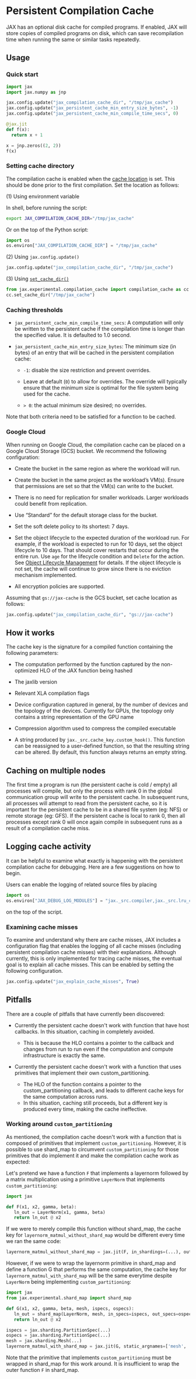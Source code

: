# Persistent Compilation Cache

<!--* freshness: { reviewed: '2024-04-09' } *-->

JAX has an optional disk cache for compiled programs. If enabled, JAX will
store copies of compiled programs on disk, which can save recompilation time
when running the same or similar tasks repeatedly.

## Usage

### Quick start

```python
import jax
import jax.numpy as jnp

jax.config.update("jax_compilation_cache_dir", "/tmp/jax_cache")
jax.config.update("jax_persistent_cache_min_entry_size_bytes", -1)
jax.config.update("jax_persistent_cache_min_compile_time_secs", 0)

@jax.jit
def f(x):
  return x + 1

x = jnp.zeros((2, 2))
f(x)
```

### Setting cache directory

The compilation cache is enabled when the
[cache location](https://github.com/google/jax/blob/jax-v0.4.26/jax/_src/config.py#L1206)
is set. This should be done prior to the first compilation. Set the location as
follows:

(1) Using environment variable

In shell, before running the script:

```sh
export JAX_COMPILATION_CACHE_DIR="/tmp/jax_cache"
```

Or on the top of the Python script:

```python
import os
os.environ["JAX_COMPILATION_CACHE_DIR"] = "/tmp/jax_cache"
```

(2) Using `jax.config.update()`

```python
jax.config.update("jax_compilation_cache_dir", "/tmp/jax_cache")
```

(3) Using [`set_cache_dir()`](https://github.com/google/jax/blob/jax-v0.4.26/jax/experimental/compilation_cache/compilation_cache.py#L18)

```python
from jax.experimental.compilation_cache import compilation_cache as cc
cc.set_cache_dir("/tmp/jax_cache")
```

### Caching thresholds

* `jax_persistent_cache_min_compile_time_secs`: A computation will only be
   written to the persistent cache if the compilation time is longer than
   the specified value. It is defaulted to 1.0 second.

* `jax_persistent_cache_min_entry_size_bytes`: The minimum size (in bytes)
   of an entry that will be cached in the persistent compilation cache:

   *  `-1`: disable the size restriction and prevent overrides. 

   *  Leave at default (`0`) to allow for overrides. The override will
      typically ensure that the minimum size is optimal for the file system
      being used for the cache. 

   *  `> 0`: the actual minimum size desired; no overrides.

Note that both criteria need to be satisfied for a function to be cached.

### Google Cloud

When running on Google Cloud, the compilation cache can be placed on a Google
Cloud Storage (GCS) bucket. We recommend the following configuration:

*  Create the bucket in the same region as where the workload will run.

*  Create the bucket in the same project as the workload’s VM(s). Ensure that
   permissions are set so that the VM(s) can write to the bucket.

*  There is no need for replication for smaller workloads. Larger workloads
   could benefit from replication.

*  Use “Standard” for the default storage class for the bucket.

*  Set the soft delete policy to its shortest: 7 days.

*  Set the object lifecycle to the expected duration of the workload run.
   For example, if the workload is expected to run for 10 days, set the object
   lifecycle to 10 days. That should cover restarts that occur during the entire
   run. Use `age` for the lifecycle condition and `Delete` for the action. See
   [Object Lifecycle Management](https://cloud.google.com/storage/docs/lifecycle)
   for details. If the object lifecycle is not set, the cache will continue to
   grow since there is no eviction mechanism implemented.

*  All encryption policies are supported.

Assuming that `gs://jax-cache` is the GCS bucket, set cache location as
follows:

```python
jax.config.update("jax_compilation_cache_dir", "gs://jax-cache")
```

## How it works

The cache key is the signature for a compiled function containing the
following parameters:

*  The computation performed by the function captured by the non-optimized HLO of the JAX function being hashed

*  The jaxlib version

*  Relevant XLA compilation flags

*  Device configuration captured in general, by the number of devices and the topology of the devices.
   Currently for GPUs, the topology only contains a string representation of the GPU name

*  Compression algorithm used to compress the compiled executable

*  A string produced by `jax._src.cache_key.custom_hook()`. This function can
   be reassigned to a user-defined function, so that the resulting string can
   be altered. By default, this function always returns an empty string.

## Caching on multiple nodes

The first time a program is run (the persistent cache is cold / empty) all processes will compile,
but only the process with rank 0 in the global communication group will write to the persistent cache.
In subsequent runs, all processes will attempt to read from the persistent cache,
so it is important for the persistent cache to be in a shared file system (eg: NFS) or remote storage (eg: GFS).
If the persistent cache is local to rank 0, then all processes except rank 0 will once again compile
in subsequent runs as a result of a compilation cache miss.

## Logging cache activity

It can be helpful to examine what exactly is happening with the persistent compilation cache for debugging.
Here are a few suggestions on how to begin.

Users can enable the logging of related source files by placing

```python
import os
os.environ["JAX_DEBUG_LOG_MODULES"] = "jax._src.compiler,jax._src.lru_cache"
```

on the top of the script.

### Examining cache misses

To examine and understand why there are cache misses, JAX includes a configuration flag that
enables the logging of all cache misses (including persistent compilation cache misses) with their explanations.
Although currently, this is only implemented for tracing cache misses, the eventual goal is to
explain all cache misses. This can be enabled by setting the following configuration.

```python
jax.config.update("jax_explain_cache_misses", True)
```

## Pitfalls

There are a couple of pitfalls that have currently been discovered:

* Currently the persistent cache doesn't work with function that have host callbacks. In this situation, caching in completely avoided.
  - This is because the HLO contains a pointer to the callback and changes from run to run even if the computation and compute infrastructure is exactly the same.

* Currently the persistent cache doesn't work with a function that uses primitives that implement their own custom_partitioning.
  - The HLO of the function contains a pointer to the custom_partitioning callback, and leads to different cache keys for the same computation across runs.
  - In this situation, caching still proceeds, but a different key is produced every time, making the cache ineffective.

### Working around `custom_partitioning`

As mentioned, the compilation cache doesn't work with a function that is composed of primitives that implement `custom_partitioning`. However, it is possible to use shard_map to circumvent `custom_partitioning` for those primitives that do implement it and make the compilation cache work as expected:

Let's pretend we have a function `F` that implements a layernorm followed by a matrix multiplication using a primitive `LayerNorm` that implements `custom_partitioning`:

```python
import jax

def F(x1, x2, gamma, beta):
   ln_out = LayerNorm(x1, gamma, beta)
   return ln_out @ x2
```
If we were to merely compile this function without shard_map, the cache key for `layernorm_matmul_without_shard_map` would be different every time we ran the same code:

```python
layernorm_matmul_without_shard_map = jax.jit(F, in_shardings=(...), out_sharding=(...))(x1, x2, gamma, beta)
```

However, if we were to wrap the layernorm primitive in shard_map and define a function G that performs the same computation, the cache key for `layernorm_matmul_with_shard_map` will be the same everytime despite `LayerNorm` being implementing `custom_partitioning`:

```python
import jax
from jax.experimental.shard_map import shard_map

def G(x1, x2, gamma, beta, mesh, ispecs, ospecs):
   ln_out = shard_map(LayerNorm, mesh, in_specs=ispecs, out_specs=ospecs, check_rep=False)(x1, x2, gamma, beta)
   return ln_out @ x2

ispecs = jax.sharding.PartitionSpec(...)
ospecs = jax.sharding.PartitionSpec(...)
mesh = jax.sharding.Mesh(...)
layernorm_matmul_with_shard_map = jax.jit(G, static_argnames=['mesh', 'ispecs', 'ospecs'])(x1, x2, gamma, beta, mesh, ispecs, ospecs)
```

Note that the primitive that implements `custom_partitioning` must be wrapped in shard_map for this work around. It is insufficient to wrap the outer function `F` in shard_map.
